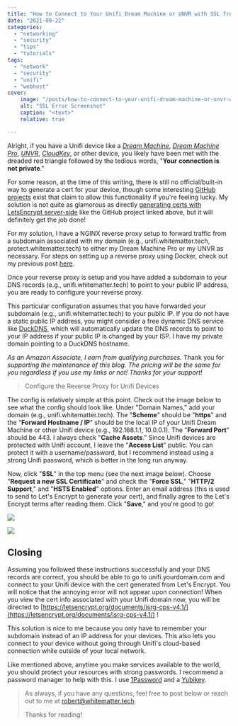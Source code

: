 ```yaml
---
title: "How to Connect to Your Unifi Dream Machine or UNVR with SSL from Let's Encrypt"
date: "2021-09-22"
categories:
  - "networking"
  - "security"
  - "tips"
  - "tutorials"
tags:
  - "network"
  - "security"
  - "unifi"
  - "webhost"
cover:
    image: "/posts/how-to-connect-to-your-unifi-dream-machine-or-unvr-with-ssl-from-lets-encrypt/header_how-to-connect-to-your-unifi-dream-machine-or-unvr-with-ssl-from-lets-encrypt.png"
    alt: "SSL Error Screenshot"
    caption: "<text>"
    relative: true

---
```


Alright, if you have a Unifi device like a [_Dream Machine_](https://amzn.to/3zvS2nd), _[Dream Machine Pro](https://www.amazon.com/gp/product/B086967C9X/ref=as_li_tl?ie=UTF8&camp=1789&creative=9325&creativeASIN=B086967C9X&linkCode=as2&tag=whitematter-20&linkId=4fc0624a437d4bfe761f2ebb02ca61bd)_, _[UNVR](https://amzn.to/3Cze3TN "https://amzn.to/3Cze3TN")_, _[CloudKey](https://amzn.to/2W1CZUz "https://amzn.to/2W1CZUz")_, or other device, you likely have been met with the dreaded red triangle followed by the tedious words, "**Your** **connection is not private**."

For some reason, at the time of this writing, there is still no official/built-in way to generate a cert for your device, though some interesting [GitHub projects](https://github.com/kchristensen/udm-le) exist that claim to allow this functionality if you're feeling lucky. My solution is not quite as glamorous as directly [generating certs with LetsEncrypt server-side](https://github.com/kchristensen/udm-le "https://github.com/kchristensen/udm-le") like the GitHub project linked above, but it will definitely get the job done!

For my solution, I have a NGINX reverse proxy setup to forward traffic from a subdomain associated with my domain (e.g., unifi.whitematter.tech, protect.whitematter.tech) to either my Dream Machine Pro or my UNVR as necessary. For steps on setting up a reverse proxy using Docker, check out my previous post [here](https://whitematter.tech/2021/run-a-reverse-proxy-using-docker/).

Once your reverse proxy is setup and you have added a subdomain to your DNS records (e.g., unifi.whitematter.tech) to point to your public IP address, you are ready to configure your reverse proxy.

This particular configuration assumes that you have forwarded your subdomain (e.g., unifi.whitematter.tech) to your public IP. If you do not have a static public IP address, you might consider a free dynamic DNS service like [DuckDNS](https://www.duckdns.org/ "https://www.duckdns.org/"), which will automatically update the DNS records to point to your IP address if your public IP is changed by your ISP. I have my private domain pointing to a DuckDNS hostname.

_As an Amazon Associate, I earn from qualifying purchases._ Thank you for _supporting the maintenance of this blog. The pricing will be the same for you regardless if you use my links or not! Thanks for your support!_

> Configure the Reverse Proxy for Unifi Devices

The config is relatively simple at this point. Check out the image below to see what the config should look like. Under "Domain Names," add your domain (e.g., unifi.whitematter.tech). The "**Scheme**" should be "**https**" and the "**Forward Hostname / IP**" should be the local IP of your Unifi Dream Machine or other Unifi device (e.g., 192.168.1.1, 10.0.0.1). The "**Forward Port**" should be 443. I always check "**Cache Assets**." Since Unifi devices are protected with Unifi account, I leave the "**Access List**" public. You can protect it with a username/password, but I recommend instead using a strong Unifi password, which is better in the long run anyway.

Now, click "**SSL**" in the top menu (see the next image below). Choose "**Request a new SSL Certificate**" and check the "**Force SSL**," "**HTTP/2 Support**," and "**HSTS Enabled**" options. Enter an email address (this is used to send to Let's Encrypt to generate your cert), and finally agree to the Let's Encrypt terms after reading them. Click "**Save**," and you're good to go!

![](/posts/how-to-connect-to-your-unifi-dream-machine-or-unvr-with-ssl-from-lets-encrypt/images/Screenshot_3.png)

![](/posts/how-to-connect-to-your-unifi-dream-machine-or-unvr-with-ssl-from-lets-encrypt/images/Screenshot_4.png)

## Closing

Assuming you followed these instructions successfully and your DNS records are correct, you should be able to go to unifi.yourdomain.com and connect to your Unifi device with the cert generated from Let's Encrypt. You will notice that the annoying error will not appear upon connection! When you view the cert info associated with your Unifi domain now, you will be directed to [https://letsencrypt.org/documents/isrg-cps-v4.1/](https://letsencrypt.org/documents/isrg-cps-v4.1/) !

This solution is nice to me because you only have to remember your subdomain instead of an IP address for your devices. This also lets you connect to your device without going through Unifi's cloud-based connection while outside of your local network.

Like mentioned above, anytime you make services available to the world, you should protect your resources with strong passwords. I recommend a password manager to help with this. I use [1Password](https://1password.com/) and a [Yubikey](https://www.amazon.com/Yubico-Authentication-Security-Supported-Accounts/dp/B08DHL1YDL/ref=sr_1_4?dchild=1&keywords=yubikey&qid=1632281315&sr=8-4).

> As always, if you have any questions, feel free to post below or reach out to me at [robert@whitematter.tech](mailto:robert@whitematter.tech).
>
> Thanks for reading!
